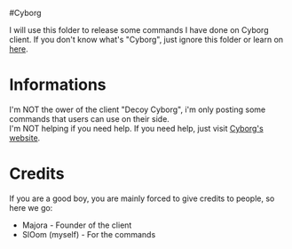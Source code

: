 #Cyborg

I will use this folder to release some commands I have done on Cyborg client. If you don't know what's "Cyborg", just ignore this folder or learn on <a href="http://shadow19.xyz/cyborg/">here</a>.

<h1>Informations</h1>

<p>I'm NOT the ower of the client "Decoy Cyborg", i'm only posting some commands that users can use on their side. <br />
I'm NOT helping if you need help. If you need help, just visit <a href="http://shadow19.xyz/cyborg/">Cyborg's website</a>.</p>

<h1>Credits</h1>
<p>If you are a good boy, you are mainly forced to give credits to people, so here we go:</p>
<ul>
    <li>Majora - Founder of the client</li>
    <li>SlOom (myself) - For the commands</li>
</li>
